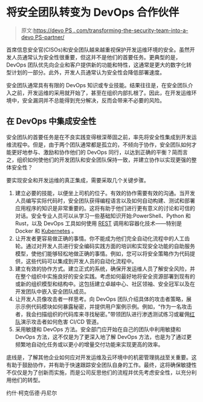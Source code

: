 # 将安全团队转变为 DevOps 合作伙伴

> 原文:[https://devo PS . com/transforming-the-security-team-into-a-devo PS-partner/](https://devops.com/transforming-the-security-team-into-a-devops-partner/)

首席信息安全官(CISOs)和安全团队越来越重视保护开发运维环境的安全。虽然开发人员通常认为安全性很重要，但这并不是他们的首要任务。更典型的是，DevOps 团队优先向企业和客户提供新的功能和特性，这通常是更大的数字化转型计划的一部分。此外，开发人员通常认为安全性会降低部署速度。

安全团队通常具有有限的 DevOps 知识或专业技能。结果往往是，在安全团队介入之前，开发运维的采用就开始了，甚至在组织内部扎根了。因此，在开发运维环境中，安全漏洞并不总能得到充分解决，反而会带来不必要的风险。

## **在 DevOps 中集成安全性**

安全团队的首要任务是在不良实践变得根深蒂固之前，率先将安全性集成到开发运维流程中。但是，由于两个团队通常都是孤立的，不倾向于协作，安全团队如何才能更好地参与、激励和协作他们的 DevOps 同行，以达到正确的平衡？简而言之，组织如何使他们的开发团队和安全团队保持一致，并建立协作以实现更强的整体安全性？

要实现安全和开发运维的真正集成，需要采取几个关键步骤。

1.  建立必要的技能，以便坐上司机的位子。有效的协作需要有效的沟通。当开发人员编写实际代码时，安全团队获得编程语言以及如何自动构建、测试和部署应用程序的知识是非常重要的。这将有助于他们进行更有意义的讨论和可信的对话。安全专业人员可以从学习一些基础知识开始:PowerShell、Python 和 Rust，以及 DevOps 工具如何使用 [REST](https://en.wikipedia.org/wiki/Representational_state_transfer) 调用和容器化技术——特别是 Docker 和 [Kubernetes](https://devops.com/kubernetes-adoption-are-you-game-for-it/) 。
2.  让开发者更容易做正确的事情。你不能成为他们完全自动化流程中的人工齿轮。通过对开发人员进行安全编码实践方面的培训和实现安全功能的自助服务模型，使他们能够轻松地做正确的事情。例如，您可以将安全策略作为代码提供，这些代码可以集成到开发人员的自动化流程中。
3.  建立有效的协作方式。建立正式的系统，确保开发运维人员了解安全风险，并在整个组织中实施良好的安全实践。考虑如何最好地将安全资源部署到现有的或新的组织模型和结构中。这包括建立卓越中心、社区领袖、安全冠军以及在开发团队中嵌入安全团队成员。
4.  让开发人员像攻击者一样思考。向 DevOps 团队介绍具体的攻击者策略，展示示例代码模块如何暴露秘密，并提供用户案例示例。例如，“作为一名攻击者，我会扫描组织的代码库来寻找秘密。”带领团队进行渗透测试练习或雇佣[红队](https://en.wikipedia.org/wiki/Red_team)演示攻击者如何危害 CI/CD 管道。
5.  采用敏捷和 DevOps 方法。安全部门应开始在自己的团队中利用敏捷和 DevOps 方法，这不仅是为了更深入地了解 DevOps 方法，也是为了通过更频繁地自动化任务或以更小的增量交付功能来实现更高的效率。

底线是，了解其他企业如何应对开发运维及云环境中的机密管理挑战至关重要。这有助于鼓励协作，并有助于快速跟踪安全团队自身的工作。最终，这将确保敏捷性不仅仅是为了创新而实施，而是公司反思他们的流程并优先考虑安全性，以充分利用他们的转型。

约什·柯克伍德·丹尼尔